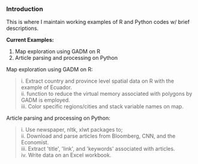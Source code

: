 ### Introduction  
This is where I maintain working examples of R and Python codes w/ brief descriptions.

**Current Examples:**  
1. Map exploration using GADM on R    
2. Article parsing and processing on Python  

Map exploration using GADM on R:   
>i. Extract country and province level spatial data on R with the example of Ecuador.   
ii. function to reduce the virtual memory associated with polygons by GADM is employed.  
iii. Color specific regions/cities and stack variable names on map.  
  
Article parsing and processing on Python:       
>i. Use newspaper, nltk, xlwt packages to;    
ii. Download and parse articles from Bloomberg, CNN, and the Economist.    
iii. Extract 'title', 'link', and 'keywords' associated with articles.  
iv. Write data on an Excel workbook. 
